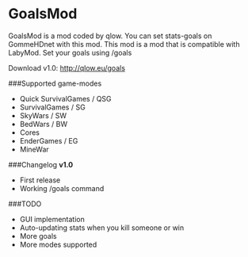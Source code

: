# GoalsMod
GoalsMod is a mod coded by qlow.
You can set stats-goals on GommeHDnet with this mod.
This mod is a mod that is compatible with LabyMod.
Set your goals using /goals

Download v1.0: http://qlow.eu/goals

###Supported game-modes
- Quick SurvivalGames / QSG
- SurvivalGames / SG
- SkyWars / SW
- BedWars / BW
- Cores
- EnderGames / EG
- MineWar

###Changelog
**v1.0**
- First release
- Working /goals command

###TODO
- GUI implementation
- Auto-updating stats when you kill someone or win
- More goals
- More modes supported
